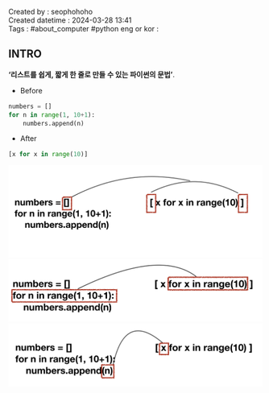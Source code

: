 Created by : seophohoho  
Created datetime : 2024-03-28 13:41  
Tags : #about_computer #python
eng or kor : 
## INTRO
**‘리스트를 쉽게, 짧게 한 줄로 만들 수 있는 파이썬의 문법’**. 
- Before
```python
numbers = [] 
for n in range(1, 10+1): 
	numbers.append(n)
```
- After
```python
[x for x in range(10)]
```
![list-comprehension_1](img/list-comprehension_1.png)
![list-comprehension_2](img/list-comprehension_2.png)
![list-comprehension_3](img/list-comprehension_3.png)